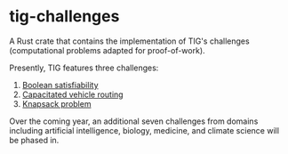 # tig-challenges

A Rust crate that contains the implementation of TIG's challenges (computational problems adapted for proof-of-work).

Presently, TIG features three challenges:
1. [Boolean satisfiability](../docs/challenges/satisfiability.md)
2. [Capacitated vehicle routing](../docs/challenges/vehicle_routing.md)
3. [Knapsack problem](../docs/challenges/knapsack.md)

Over the coming year, an additional seven challenges from domains including artificial intelligence, biology, medicine, and climate science will be phased in. 

